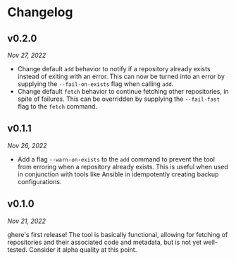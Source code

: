 # Changelog

## v0.2.0

*Nov 27, 2022*

- Change default `add` behavior to notify if a repository already exists instead
  of exiting with an error. This can now be turned into an error by supplying
  the `--fail-on-exists` flag when calling `add`.
- Change default `fetch` behavior to continue fetching other repositories, in
  spite of failures. This can be overridden by supplying the `--fail-fast` flag
  to the `fetch` command.

## v0.1.1

*Nov 26, 2022*

- Add a flag `--warn-on-exists` to the `add` command to prevent the tool from
  erroring when a repository already exists. This is useful when used in
  conjunction with tools like Ansible in idempotently creating backup
  configurations.

## v0.1.0

*Nov 21, 2022*

ghere's first release! The tool is basically functional, allowing for fetching
of repositories and their associated code and metadata, but is not yet
well-tested. Consider it alpha quality at this point.
